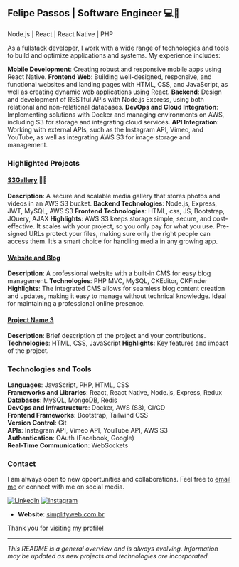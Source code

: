 ## **Felipe Passos | Software Engineer 💻📱**

Node.js | React | React Native | PHP

As a fullstack developer, I work with a wide range of technologies and tools to build and optimize applications and systems. My experience includes: 

**Mobile Development**: Creating robust and responsive mobile apps using React Native.
**Frontend Web**: Building well-designed, responsive, and functional websites and landing pages with HTML, CSS, and JavaScript, as well as creating dynamic web applications using React.
**Backend**: Design and development of RESTful APIs with Node.js Express, using both relational and non-relational databases.
**DevOps and Cloud Integration**: Implementing solutions with Docker and managing environments on AWS, including S3 for storage and integrating cloud services.
**API Integration**: Working with external APIs, such as the Instagram API, Vimeo, and YouTube, as well as integrating AWS S3 for image storage and management.

### **Highlighted Projects**

#### [S3Gallery](https://github.com/felipebpassos/S3Gallery) 📸🎥
**Description**: A secure and scalable media gallery that stores photos and videos in an AWS S3 bucket.
**Backend Technologies**: Node.js, Express, JWT, MySQL, AWS S3
**Frontend Technologies**: HTML, css, JS, Bootstrap, JQuery, AJAX
**Highlights**: AWS S3 keeps storage simple, secure, and cost-effective. It scales with your project, so you only pay for what you use. Pre-signed URLs protect your files, making sure only the right people can access them. It’s a smart choice for handling media in any growing app.

#### [Website and Blog](https://github.com/felipebpassos/Website-and-Blog)
**Description**: A professional website with a built-in CMS for easy blog management.
**Technologies**: PHP MVC, MySQL, CKEditor, CKFinder
**Highlights**: The integrated CMS allows for seamless blog content creation and updates, making it easy to manage without technical knowledge. Ideal for maintaining a professional online presence.

#### [Project Name 3](link-to-repository)
**Description**: Brief description of the project and your contributions.
**Technologies**: HTML, CSS, JavaScript
**Highlights**: Key features and impact of the project.

### **Technologies and Tools**

**Languages**: JavaScript, PHP, HTML, CSS  
**Frameworks and Libraries**: React, React Native, Node.js, Express, Redux  
**Databases**: MySQL, MongoDB, Redis  
**DevOps and Infrastructure**: Docker, AWS (S3), CI/CD  
**Frontend Frameworks**: Bootstrap, Tailwind CSS  
**Version Control**: Git  
**APIs**: Instagram API, Vimeo API, YouTube API, AWS S3  
**Authentication**: OAuth (Facebook, Google)  
**Real-Time Communication**: WebSockets

### **Contact**

I am always open to new opportunities and collaborations. Feel free to [email me](mailto:contato@simplifyweb.com.br) or connect with me on social media.

[![LinkedIn](https://img.shields.io/badge/LinkedIn-0077B5?style=for-the-badge&logo=linkedin&logoColor=white)](https://www.linkedin.com/in/felipe-b-passos-70a075138/)
[![Instagram](https://img.shields.io/badge/Instagram-E4405F?style=for-the-badge&logo=instagram&logoColor=white)](https://www.instagram.com/simplifyweb/)

- **Website**: [simplifyweb.com.br](https://simplifyweb.com.br/)

Thank you for visiting my profile!

---

*This README is a general overview and is always evolving. Information may be updated as new projects and technologies are incorporated.*
